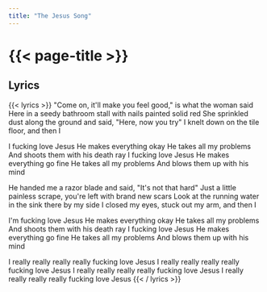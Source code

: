 ```yaml
---
title: "The Jesus Song"
---
```

# {{< page-title >}}

## Lyrics
{{< lyrics >}}
"Come on, it'll make you feel good," is what the woman said
Here in a seedy bathroom stall with nails painted solid red
She sprinkled dust along the ground and said, "Here, now you try"
I knelt down on the tile floor, and then I

I fucking love Jesus
He makes everything okay
He takes all my problems
And shoots them with his death ray
I fucking love Jesus
He makes everything go fine
He takes all my problems
And blows them up with his mind

He handed me a razor blade and said, "It's not that hard"
Just a little painless scrape, you're left with brand new scars
Look at the running water in the sink there by my side
I closed my eyes, stuck out my arm, and then I

I'm fucking love Jesus
He makes everything okay
He takes all my problems
And shoots them with his death ray
I fucking love Jesus
He makes everything go fine
He takes all my problems
And blows them up with his mind

I really really really really fucking love Jesus
I really really really really fucking love Jesus
I really really really really fucking love Jesus
I really really really really fucking love Jesus
{{< / lyrics >}}
